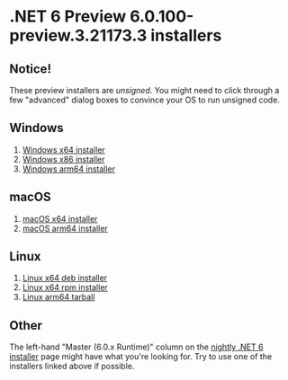 # .NET 6 Preview 6.0.100-preview.3.21173.3 installers

## Notice!

These preview installers are *unsigned*. You might need to click through a few "advanced" dialog boxes to convince your OS to run unsigned code.

## Windows

1. [Windows x64 installer](https://dotnetcli.azureedge.net/dotnet/Sdk/6.0.100-preview.3.21173.3/dotnet-sdk-6.0.100-preview.3.21173.3-win-x64.exe)
1. [Windows x86 installer](https://dotnetcli.azureedge.net/dotnet/Sdk/6.0.100-preview.3.21173.3/dotnet-sdk-6.0.100-preview.3.21173.3-win-x86.exe)
1. [Windows arm64 installer](https://dotnetcli.azureedge.net/dotnet/Sdk/6.0.100-preview.3.21173.4/dotnet-sdk-6.0.100-preview.3.21173.4-win-arm64.exe)

## macOS

1. [macOS x64 installer](https://dotnetcli.azureedge.net/dotnet/Sdk/6.0.100-preview.3.21173.4/dotnet-sdk-6.0.100-preview.3.21173.4-osx-x64.pkg)
1. [macOS arm64 installer](https://dotnetcli.azureedge.net/dotnet/Sdk/6.0.100-preview.3.21173.4/dotnet-sdk-6.0.100-preview.3.21173.4-osx-arm64.pkg)

## Linux

1. [Linux x64 deb installer](https://dotnetcli.azureedge.net/dotnet/Sdk/6.0.100-preview.3.21173.4/dotnet-sdk-6.0.100-preview.3.21173.4-x64.deb)
1. [Linux x64 rpm installer](https://dotnetcli.azureedge.net/dotnet/Sdk/6.0.100-preview.3.21173.4/dotnet-sdk-6.0.100-preview.3.21173.4-x64.rpm)
1. [Linux arm64 tarball](https://dotnetcli.azureedge.net/dotnet/Sdk/6.0.100-preview.3.21173.4/dotnet-sdk-6.0.100-preview.3.21173.4-linux-arm64.tar.gz)

## Other

The left-hand "Master (6.0.x Runtime)" column on the [nightly .NET 6 installer](https://github.com/dotnet/installer/tree/ac4c32f65341243aa522488942ec36267b959c39#installers-and-binaries) page might have what you're looking for. Try to use one of the installers linked above if possible.